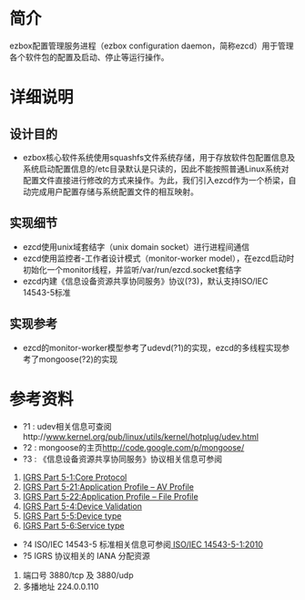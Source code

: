 # 简介 #

ezbox配置管理服务进程（ezbox configuration daemon，简称ezcd）用于管理各个软件包的配置及启动、停止等运行操作。


# 详细说明 #

## 设计目的 ##
  * ezbox核心软件系统使用squashfs文件系统存储，用于存放软件包配置信息及系统启动配置信息的/etc目录默认是只读的，因此不能按照普通Linux系统对配置文件直接进行修改的方式来操作。为此，我们引入ezcd作为一个桥梁，自动完成用户配置存储与系统配置文件的相互映射。

## 实现细节 ##
  * ezcd使用unix域套结字（unix domain socket）进行进程间通信
  * ezcd使用监控者-工作者设计模式（monitor-worker model），在ezcd启动时初始化一个monitor线程，并监听/var/run/ezcd.socket套结字
  * ezcd内建《信息设备资源共享协同服务》协议(?3)，默认支持ISO/IEC 14543-5标准

## 实现参考 ##
  * ezcd的monitor-worker模型参考了udevd(?1)的实现，ezcd的多线程实现参考了mongoose(?2)的实现

# 参考资料 #

  * ?1 : udev相关信息可查阅http://www.kernel.org/pub/linux/utils/kernel/hotplug/udev.html
  * ?2 : mongoose的主页<a href='http://code.google.com/p/mongoose/'><a href='http://code.google.com/p/mongoose/'>http://code.google.com/p/mongoose/</a></a>
  * ?3 : 《信息设备资源共享协同服务》协议相关信息可参阅
  1. <a href='http://hes-standards.org/doc/SC25_WG1_N1253.pdf'> IGRS Part 5-1:Core Protocol </a>
  1. <a href='http://hes-standards.org/doc/SC25_WG1_N1294.pdf'> IGRS Part 5-21:Application Profile – AV Profile </a>
  1. <a href='http://hes-standards.org/doc/SC25_WG1_N1295.pdf'> IGRS Part 5-22:Application Profile – File Profile </a>
  1. <a href='http://hes-standards.org/doc/SC25_WG1_N1255.pdf'> IGRS Part 5-4:Device Validation </a>
  1. <a href='http://hes-standards.org/doc/SC25_WG1_N1296.pdf'> IGRS Part 5-5:Device type </a>
  1. <a href='http://hes-standards.org/doc/SC25_WG1_N1297.pdf'> IGRS Part 5-6:Service type </a>

  * ?4 ISO/IEC 14543-5 标准相关信息可参阅<a href='http://www.iso.org/iso/iso_catalogue/catalogue_tc/catalogue_detail.htm?csnumber=44391'> ISO/IEC 14543-5-1:2010 </a>
  * ?5 IGRS 协议相关的 IANA 分配资源
  1. 端口号 3880/tcp 及 3880/udp
  1. 多播地址 224.0.0.110